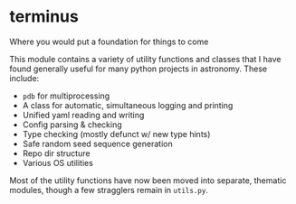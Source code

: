 # terminus
Where you would put a foundation for things to come

This module contains a variety of utility functions and classes that I have found generally useful for many python projects in astronomy. These include:
- `pdb` for multiprocessing
- A class for automatic, simultaneous logging and printing
- Unified yaml reading and writing
- Config parsing & checking
- Type checking (mostly defunct w/ new type hints)
- Safe random seed sequence generation
- Repo dir structure
- Various OS utilities

Most of the utility functions have now been moved into separate, thematic modules, though a few stragglers remain in `utils.py`.

